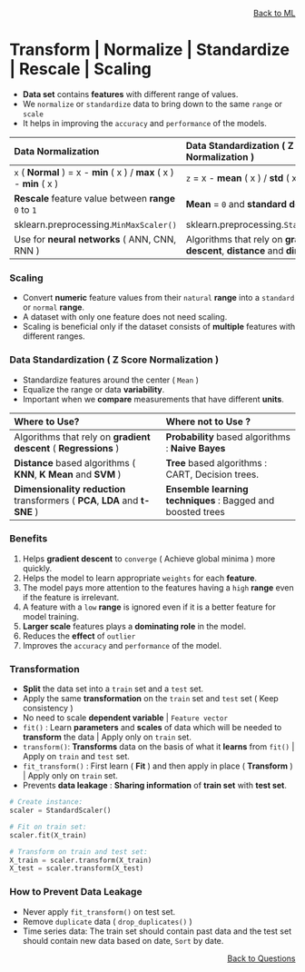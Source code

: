 <p align='right'><a align="right" href="https://github.com/KIRANKUMAR7296/Library/blob/main/Machine%20Learning/Machine%20Learning%20Models.md">Back to ML</a></p>

# Transform | Normalize | Standardize | Rescale | Scaling

- **Data set** contains **features** with different range of values. 
- We `normalize` or `standardize` data to bring down to the same `range` or `scale`
- It helps in improving the `accuracy` and `performance` of the models.

Data Normalization | Data Standardization ( Z Score Normalization )
:--- | :---
`x` ( **Normal** ) =  x - **min** ( x ) / **max** ( x ) - **min** ( x ) | `z` = x - **mean** ( x ) / **std** ( x )
**Rescale** feature value between **range** `0` to `1` | **Mean** = `0` and **standard deviation** = `1`
sklearn.preprocessing.`MinMaxScaler()` | sklearn.preprocessing.`StandardScaler()`
Use for **neural networks** ( ANN, CNN, RNN ) | Algorithms that rely on **gradient descent**, **distance** and **dimensions**

### Scaling 
- Convert **numeric** feature values from their `natural` **range** into a `standard` or `normal` **range**.
- A dataset with only one feature does not need scaling.
- Scaling is beneficial only if the dataset consists of **multiple** features with different ranges.

### Data Standardization ( Z Score Normalization )
- Standardize features around the center ( `Mean` ) 
- Equalize the range or data **variability**.
- Important when we **compare** measurements that have different **units**.

Where to **Use**? | Where **not** to **Use** ?
:--- | :---
Algorithms that rely on **gradient descent** ( **Regressions** ) | **Probability** based algorithms : **Naive Bayes**
**Distance** based algorithms ( **KNN**, **K Mean** and **SVM** ) | **Tree** based algorithms : CART, Decision trees.  
**Dimensionality reduction** transformers ( **PCA**, **LDA** and **t-SNE** ) | **Ensemble learning techniques** : Bagged and boosted trees

### Benefits 
1. Helps **gradient descent** to `converge` ( Achieve global minima ) more quickly.
2. Helps the model to learn appropriate `weights` for each **feature**.
3. The model pays more attention to the features having a `high` **range** even if the feature is irrelevant.
4. A feature with a `low` **range** is ignored even if it is a better feature for model training.
5. **Larger scale** features plays a **dominating role** in the model. 
6. Reduces the **effect** of `outlier`
7. Improves the `accuracy` and `performance` of the model.

### Transformation

- **Split** the data set into a `train` set and a `test` set.
- Apply the same **transformation** on the `train` set and `test` set ( Keep consistency )
- No need to scale **dependent variable** | `Feature vector` 
- `fit()` : Learn **parameters** and **scales** of data which will be needed to **transform** the data | Apply only on `train` set.
- `transform()`: **Transforms** data on the basis of what it **learns** from `fit()` | Apply on `train` and `test` set.
- `fit_transform()` : First learn ( **Fit** ) and then apply in place ( **Transform** ) | Apply only on `train` set.
- Prevents **data leakage** : **Sharing information** of **train set** with **test set**.

```python
# Create instance:
scaler = StandardScaler()

# Fit on train set:
scaler.fit(X_train)

# Transform on train and test set:
X_train = scaler.transform(X_train)
X_test = scaler.transform(X_test)
```

### How to Prevent Data Leakage 
- Never apply `fit_transform()` on test set.
- Remove `duplicate` data ( `drop_duplicates()` )
- Time series data: The train set should contain past data and the test set should contain new data based on date, `Sort` by date.

<p align='right'><a align="right" href="https://github.com/KIRANKUMAR7296/Library/blob/main/Interview.md">Back to Questions</a></p>
